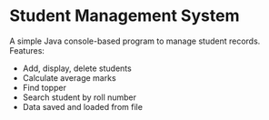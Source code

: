 # Student Management System

A simple Java console-based program to manage student records.  
Features:
- Add, display, delete students
- Calculate average marks
- Find topper
- Search student by roll number
- Data saved and loaded from file
